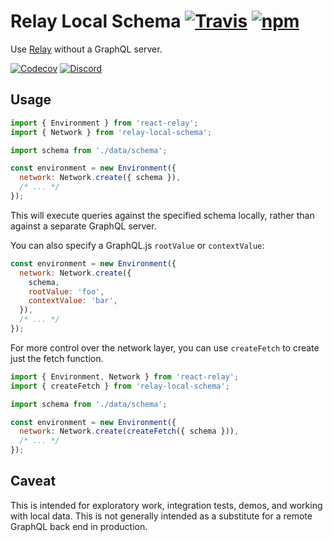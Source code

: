 # Relay Local Schema [![Travis][build-badge]][build] [![npm][npm-badge]][npm]

Use [Relay](https://relay.dev/) without a GraphQL server.

[![Codecov][codecov-badge]][codecov]
[![Discord][discord-badge]][discord]

## Usage

```js
import { Environment } from 'react-relay';
import { Network } from 'relay-local-schema';

import schema from './data/schema';

const environment = new Environment({
  network: Network.create({ schema }),
  /* ... */
});
```

This will execute queries against the specified schema locally, rather than against a separate GraphQL server.

You can also specify a GraphQL.js `rootValue` or `contextValue`:

```js
const environment = new Environment({
  network: Network.create({
    schema,
    rootValue: 'foo',
    contextValue: 'bar',
  }),
  /* ... */
});
```

For more control over the network layer, you can use `createFetch` to create just the fetch function.

```js
import { Environment, Network } from 'react-relay';
import { createFetch } from 'relay-local-schema';

import schema from './data/schema';

const environment = new Environment({
  network: Network.create(createFetch({ schema })),
  /* ... */
});
```

## Caveat

This is intended for exploratory work, integration tests, demos, and working with local data. This is not generally intended as a substitute for a remote GraphQL back end in production.

[build-badge]: https://img.shields.io/travis/relay-tools/relay-local-schema/master.svg
[build]: https://travis-ci.org/relay-tools/relay-local-schema

[npm-badge]: https://img.shields.io/npm/v/relay-local-schema.svg
[npm]: https://www.npmjs.org/package/relay-local-schema

[codecov-badge]: https://img.shields.io/codecov/c/github/relay-tools/relay-local-schema/master.svg
[codecov]: https://codecov.io/gh/relay-tools/relay-local-schema

[discord-badge]: https://img.shields.io/badge/Discord-join%20chat%20%E2%86%92-738bd7.svg
[discord]: https://discord.gg/0ZcbPKXt5bX40xsQ
